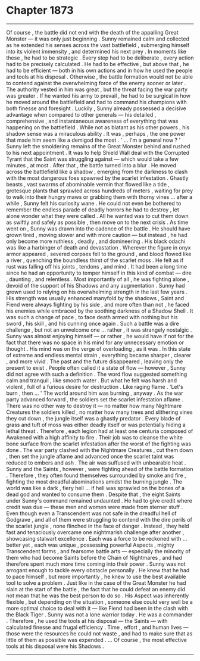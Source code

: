 
# Chapter 1873


---

Of course , the battle did not end with the death of the appalling Great Monster — it was only just beginning . Sunny remained calm and collected as he extended his senses across the vast battlefield , submerging himself into its violent immensity , and determined his next prey .
In moments like these , he had to be strategic . Every step had to be deliberate , every action had to be precisely calculated . He had to be effective , but above that , he had to be efficient — both in his own actions and in how he used the people and tools at his disposal . Otherwise , the battle formation would not be able to contend against the overwhelming force of the enemy sooner or later .
The authority vested in him was great , but the threat facing the war party was greater . If he wanted his army to prevail , he had to be surgical in how he moved around the battlefield and had to command his champions with both finesse and foresight .
Luckily , Sunny already possessed a decisive advantage when compared to other generals — his detailed , comprehensive , and instantaneous awareness of everything that was happening on the battlefield . While not as blatant as his other powers , his shadow sense was a miraculous ability . It was , perhaps , the one power that made him seem like a demigod the most .
' ... I'm a general now ? '
Sunny left the smoldering remains of the Great Monster behind and rushed to his next appointment . It was to help Shield Wall deal with the Corrupted Tyrant that the Saint was struggling against — which would take a few minutes , at most .
After that , the battle turned into a blur .
He moved across the battlefield like a shadow , emerging from the darkness to clash with the most dangerous foes spawned by the scarlet infestation . Ghastly beasts , vast swarms of abominable vermin that flowed like a tide , grotesque plants that sprawled across hundreds of meters , waiting for prey to walk into their hungry maws or grabbing them with thorny vines … after a while , Sunny felt his curiosity wane .
He could not even be bothered to remember the endless parade of deadly horrors he had to destroy , let alone wonder what they were called . All he wanted was to cut them down as swiftly and safely as possible , then move on to the next crisis .
As time went on , Sunny was drawn into the cadence of the battle . He should have grown tired , moving slower and with more caution — but instead , he had only become more ruthless , deadly , and domineering .
His black odachi was like a harbinger of death and devastation . Wherever the figure in onyx armor appeared , severed corpses fell to the ground , and blood flowed like a river , quenching the boundless thirst of the scarlet moss .
He felt as if rust was falling off his joints , tendons , and mind . It had been a long time since he had an opportunity to temper himself in this kind of combat — dire , daunting , and relentless . Most importantly of all , he was fighting alone , devoid of the support of his Shadows and any augmentation .
Sunny had grown used to relying on his overwhelming strength in the last few years . His strength was usually enhanced manyfold by the shadows , Saint and Fiend were always fighting by his side , and more often than not , he faced his enemies while embraced by the soothing darkness of a Shadow Shell .
It was such a change of pace , to face death armed with nothing but his sword , his skill , and his cunning once again . Such a battle was a dire challenge , but not an unwelcome one … rather , it was strangely nostalgic . Sunny was almost enjoying himself — or rather , he would have if not for the fact that there was no space in his mind for any unnecessary emotion or thought .
His mind was on the verge of overloading , as it was . In this state of extreme and endless mental strain , everything became sharper , clearer , and more vivid . The past and the future disappeared , leaving only the present to exist . People often called it a state of flow — however , Sunny did not agree with such a definition . The word flow suggested something calm and tranquil , like smooth water .
But what he felt was harsh and violent , full of a furious desire for destruction .
Like raging flame .
'Let's burn , then … '
The world around him was burning , anyway .
As the war party advanced forward , the soldiers set the scarlet infestation aflame . There was no other way to destroy it — no matter how many Nightmare Creatures the soldiers killed , no matter how many trees and slithering vines they cut down , the jungle itself was a ghastly predator . Every blade of grass and tuft of moss was either deadly itself or was potentially hiding a lethal threat .
Therefore , each legion had at least one centuria composed of Awakened with a high affinity to fire . Their job was to cleanse the white bone surface from the scarlet infestation after the worst of the fighting was done .
The war party clashed with the Nightmare Creatures , cut them down ,
then set the jungle aflame and advanced once the scarlet taint was reduced to embers and ash .
The air was suffused with unbearable heat .
Sunny and the Saints , however , were fighting ahead of the battle formation . Therefore , they often found themselves surrounded by smoke and fire , fighting the most dreadful abominations amidst the burning jungle . The world was like a dark , fiery hell … if hell was sprawled on the bones of a dead god and wanted to consume them .
Despite that , the eight Saints under Sunny's command remained undaunted . He had to give credit where credit was due — these men and women were made from sterner stuff . Even though even a Transcendent was not safe in the dreadful hell of Godgrave , and all of them were struggling to contend with the dire perils of the scarlet jungle , none flinched in the face of danger .
Instead , they held fast and tenaciously overcame one nightmarish challenge after another , showcasing stalwart excellence .
Each was a force to be reckoned with … better yet , each was unique , possessing powerful Aspects , mighty Transcendent forms , and fearsome battle arts — especially the minority of them who had become Saints before the Chain of Nightmares , and had therefore spent much more time coming into their power .
Sunny was not arrogant enough to tackle every obstacle personally . He knew that he had to pace himself , but more importantly , he knew to use the best available tool to solve a problem .
Just like in the case of the Great Monster he had slain at the start of the battle , the fact that he could defeat an enemy did not mean that he was the best person to do so . His Aspect was inherently flexible , but depending on the situation , someone else could very well be a more optimal choice to deal with it — like Fiend had been in the clash with the Black Tiger .
Sunny was not a lone warrior today . He was a commander .
Therefore , he used the tools at his disposal — the Saints — with calculated finesse and frugal efficiency . Time , effort , and human lives — those were the resources he could not waste , and had to make sure that as little of them as possible was expended .
… Of course , the most effective tools at his disposal were his Shadows .

---

